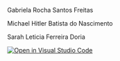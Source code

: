 <p>Gabriela Rocha Santos Freitas</p>
<p>Michael Hitler Batista do Nascimento</p>
<p>Sarah Leticia Ferreira Doria</p>

[![Open in Visual Studio Code](https://classroom.github.com/assets/open-in-vscode-718a45dd9cf7e7f842a935f5ebbe5719a5e09af4491e668f4dbf3b35d5cca122.svg)](https://classroom.github.com/online_ide?assignment_repo_id=14226800&assignment_repo_type=AssignmentRepo)
